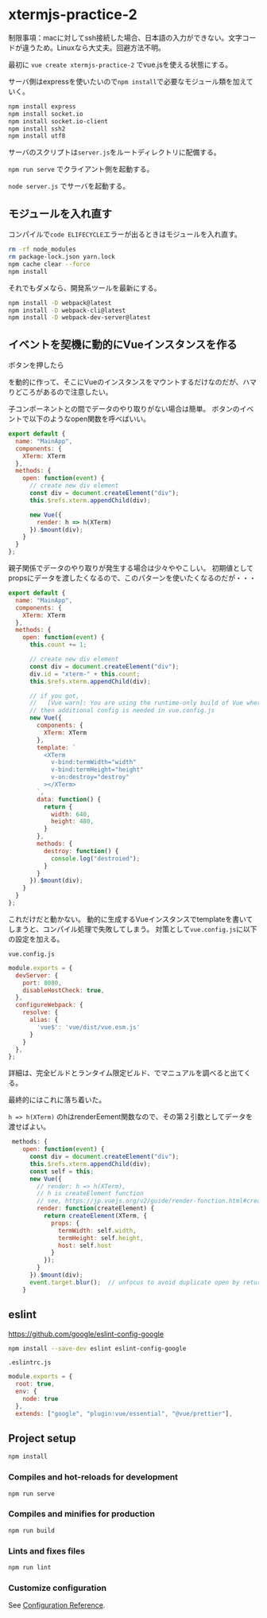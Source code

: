 # xtermjs-practice-2

制限事項：macに対してssh接続した場合、日本語の入力ができない。文字コードが違うため。Linuxなら大丈夫。回避方法不明。

最初に `vue create xtermjs-practice-2` でvue.jsを使える状態にする。

サーバ側はexpressを使いたいので`npm install`で必要なモジュール類を加えていく。

```bash
npm install express
npm install socket.io
npm install socket.io-client
npm install ssh2
npm install utf8
```

サーバのスクリプトは`server.js`をルートディレクトリに配備する。

`npm run serve` でクライアント側を起動する。

`node server.js` でサーバを起動する。

## モジュールを入れ直す

コンパイルで`code ELIFECYCLE`エラーが出るときはモジュールを入れ直す。

```bash
rm -rf node_modules
rm package-lock.json yarn.lock
npm cache clear --force
npm install
```

それでもダメなら、開発系ツールを最新にする。

```bash
npm install -D webpack@latest
npm install -D webpack-cli@latest
npm install -D webpack-dev-server@latest
```

## イベントを契機に動的にVueインスタンスを作る

ボタンを押したら<div>を動的に作って、そこにVueのインスタンスをマウントするだけなのだが、ハマりどころがあるので注意したい。

子コンポーネントとの間でデータのやり取りがない場合は簡単。
ボタンのイベントで以下のようなopen関数を呼べばいい。

```js
export default {
  name: "MainApp",
  components: {
    XTerm: XTerm
  },
  methods: {
    open: function(event) {
      // create new div element
      const div = document.createElement("div");
      this.$refs.xterm.appendChild(div);

      new Vue({
        render: h => h(XTerm)
      }).$mount(div);
    }
  }
};
```

親子関係でデータのやり取りが発生する場合は少々ややこしい。
初期値としてpropsにデータを渡したくなるので、このパターンを使いたくなるのだが・・・

```js
export default {
  name: "MainApp",
  components: {
    XTerm: XTerm
  },
  methods: {
    open: function(event) {
      this.count += 1;

      // create new div element
      const div = document.createElement("div");
      div.id = "xterm-" + this.count;
      this.$refs.xterm.appendChild(div);

      // if you got,
      //   [Vue warn]: You are using the runtime-only build of Vue where the template compiler is not available.
      // then additional config is needed in vue.config.js
      new Vue({
        components: {
          XTerm: XTerm
        },
        template: `
          <XTerm
            v-bind:termWidth="width"
            v-bind:termHeight="height"
            v-on:destroy="destroy"
          ></XTerm>
        `,
        data: function() {
          return {
            width: 640,
            height: 480,
          }
        },
        methods: {
          destroy: function() {
            console.log("destroied");
          }
        }
      }).$mount(div);
    }
  }
};
```

これだけだと動かない。
動的に生成するVueインスタンスでtemplateを書いてしまうと、コンパイル処理で失敗してしまう。
対策として`vue.config.js`に以下の設定を加える。

`vue.config.js`

```js
module.exports = {
  devServer: {
    port: 8080,
    disableHostCheck: true,
  },
  configureWebpack: {
    resolve: {
      alias: {
        'vue$': 'vue/dist/vue.esm.js'
      }
    }
  },
};
```

詳細は、完全ビルドとランタイム限定ビルド、でマニュアルを調べると出てくる。

最終的にはこれに落ち着いた。

`h => h(XTerm)` のhはrenderEement関数なので、その第２引数としてデータを渡せばよい。

```js
 methods: {
    open: function(event) {
      const div = document.createElement("div");
      this.$refs.xterm.appendChild(div);
      const self = this;
      new Vue({
        // render: h => h(XTerm),
        // h is createElement function
        // see, https://jp.vuejs.org/v2/guide/render-function.html#createElement-%E5%BC%95%E6%95%B0
        render: function(createElement) {
          return createElement(XTerm, {
            props: {
              termWidth: self.width,
              termHeight: self.height,
              host: self.host
            }
          });
        }
      }).$mount(div);
      event.target.blur();  // unfocus to avoid duplicate open by return key
    }
```

## eslint

<https://github.com/google/eslint-config-google>

```bash
npm install --save-dev eslint eslint-config-google
```

`.eslintrc.js`

```js
module.exports = {
  root: true,
  env: {
    node: true
  },
  extends: ["google", "plugin:vue/essential", "@vue/prettier"],
```

## Project setup

```bash
npm install
```

### Compiles and hot-reloads for development

```bash
npm run serve
```

### Compiles and minifies for production

```bash
npm run build
```

### Lints and fixes files

```bash
npm run lint
```

### Customize configuration

See [Configuration Reference](https://cli.vuejs.org/config/).
